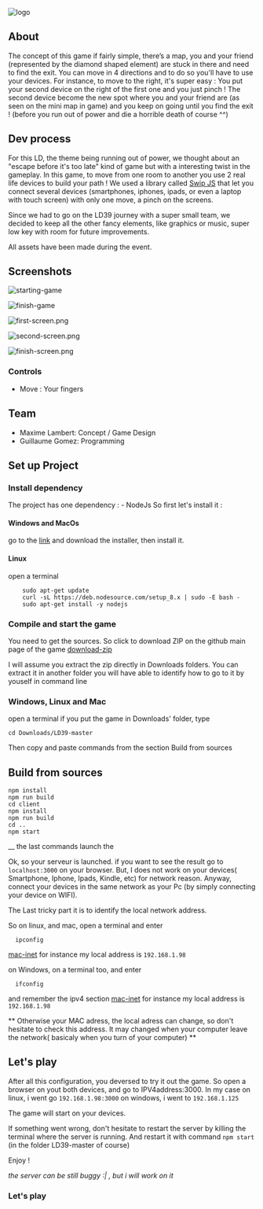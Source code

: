 ![logo](/screenshots/logo.png)

## About
The concept of this game if fairly simple, there’s a map, you and your friend (represented by the diamond shaped element) are stuck in there and need to find the exit. You can move in 4 directions and to do so you'll have to use your devices.
For instance, to move to the right, it's super easy : You put your second device on the right of the first one
and you just pinch ! The second device become the new spot where you and your friend are (as seen on
the mini map in game) and you keep on going until you find the exit ! (before you run out of power and die a horrible death of course ^^)

## Dev process

For this LD, the theme being running out of power, we thought about an "escape before
it's too late" kind of game but with a interesting twist in the gameplay.
In this game, to move from one room to another you use 2 real life devices
to build your path !
We used a library called [Swip JS](https://github.com/paulsonnentag/swip) that let you connect several devices (smartphones, iphones, ipads,
or even a laptop with touch screen) with only one move, a pinch on the screens.

Since we had to go on the LD39 journey with a super small team, we decided to keep
all the other fancy elements, like graphics or music, super low key with room for future
improvements.

All assets have been made during the event.

## Screenshots
![starting-game](screenshots/begin.gif)

![finish-game](screenshots/end.gif)

![first-screen.png](screenshots/first-screen.png)

![second-screen.png](screenshots/second-screen.png)

![finish-screen.png](screenshots/finish-screen.png)

### Controls
- Move : Your fingers

## Team
- Maxime Lambert: Concept / Game Design
- Guillaume Gomez: Programming

## Set up Project

### Install dependency
The project has one dependency :
    - NodeJs
So first let's install it :

#### Windows and MacOs
go to the [link](https://nodejs.org/en/) and download the installer, then install it.

#### Linux
open a terminal
```
    sudo apt-get update
    curl -sL https://deb.nodesource.com/setup_8.x | sudo -E bash -
    sudo apt-get install -y nodejs
 ```

### Compile and start the game

You need to get the sources.
So click to download ZIP on the github main page of the game
[download-zip](screenshots/github-download.png)

I will assume you extract the zip directly in Downloads folders.
You can extract it in another folder you will have able to identify how to go to it by youself in command line

### Windows, Linux and Mac
open a terminal
  if you put the game in Downloads' folder, type
  ```
  cd Downloads/LD39-master
  ```

Then copy and paste commands from the section Build from sources

## Build from sources
```
npm install
npm run build
cd client
npm install
npm run build
cd ..
npm start
```
__ the last commands launch the

Ok, so your serveur is launched.
if you want to see the result go to `localhost:3000` on your browser.
But, I does not work on your devices( Smartphone, Iphone, Ipads, Kindle, etc) for network reason.
Anyway, connect your devices in the same network as your Pc (by simply connecting your device on WIFI).

The Last tricky part it is to identify the local network address.

So on linux, and mac, open a terminal and enter
```
  ipconfig
```
[mac-inet](screenshots/mac) for instance my local address is `192.168.1.98`

on Windows, on a terminal too, and enter
```
  ifconfig
```
and remember the ipv4 section
[mac-inet](screenshots/ipv4-windows) for instance my local address is `192.168.1.98`

** Otherwise your MAC adress, the local adress can change, so don't hesitate to check this address. It may changed when your computer leave the network( basicaly when you turn of your computer) **


## Let's play
After all this configuration, you deversed to try it out the game.
So open a browser on yout both devices, and go to IPV4address:3000.
In my case
  on linux, i went go `192.168.1.98:3000`
  on windows, i went to `192.168.1.125`

The game will start on your devices.

If something went wrong, don't hesitate to restart the server by killing the terminal where the server is running.
And restart it with command `npm start` (in the folder LD39-master of course)

Enjoy !

_the server can be still buggy :| , but i will work on it_


### Let's play
